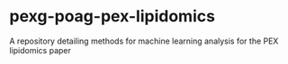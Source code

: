 # pexg-poag-pex-lipidomics
A repository detailing methods for machine learning analysis for the PEX lipidomics paper
